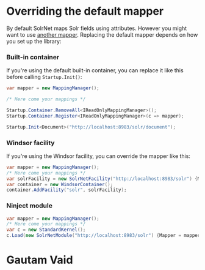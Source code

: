 # Overriding the default mapper

By default SolrNet maps Solr fields using attributes. However you might want to use [another mapper](Mapping.md). Replacing the default mapper depends on how you set up the library:

### Built-in container
If you're using the default built-in container, you can replace it like this before calling `Startup.Init()`:

```C#
var mapper = new MappingManager();

/* Here come your mappings */

Startup.Container.RemoveAll<IReadOnlyMappingManager>();
Startup.Container.Register<IReadOnlyMappingManager>(c => mapper);

Startup.Init<Document>("http://localhost:8983/solr/document");
```

### Windsor facility
If you're using the Windsor facility, you can override the mapper like this:

```C#
var mapper = new MappingManager();
/* Here come your mappings */
var solrFacility = new SolrNetFacility("http://localhost:8983/solr") {Mapper = mapper};
var container = new WindsorContainer();
container.AddFacility("solr", solrFacility);
```

### Ninject module

```C#
var mapper = new MappingManager();
/* Here come your mappings */
var c = new StandardKernel();
c.Load(new SolrNetModule("http://localhost:8983/solr") {Mapper = mapper});
```
# Gautam Vaid